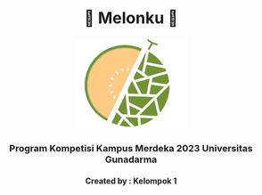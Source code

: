 <h1 align="center">🍈 Melonku 🍈</h1>
<p align="center">
  <img src="https://github.com/Kartanagari-Melon-Hidroponik/.github/blob/main/profile/melon_biji.png" alt="Logo" width="200" height="162.3">
</p>
<h3 align="center">Program Kompetisi Kampus Merdeka 2023 Universitas Gunadarma</h3>
<h4 align="center">Created by : Kelompok 1</h4>
<br>
<br>
